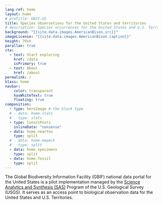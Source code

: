 ```yaml
---
lang-ref: home
layout: home
# preTitle: GBIF.US
title: Species observations for the United States and territories
# description: Species occurrences for the United States and U.S. Territories.
background: "{{site.data.images.AmericanBison.src}}"
imageLicense: "{{site.data.images.AmericanBison.caption}}"
height: 70vh
parallax: true
cta:
  - text: Start exploring
    href: /data
    isPrimary: true
  - text: About
    href: /about
permalink: /
klass: home
navbar:
    color: transparent
    hasWhiteText: true
    floating: true
composition:
  - type: heroImage # the block type
  # - data: home.stats
  #   type: stats
  - type: latestPosts
    inlineData: "nonsense"
  - data: home.nearYou
    type: split
  # - data: home.mepeck
  #   type: split
  - data: home.specimens
    type: split
  - data: home.fossil
    type: split
---
```


The Global Biodiversity Information Facility (GBIF) national data portal for the United States is a pilot implementation managed by the [Science Analytics and Synthesis (SAS)](https://www.usgs.gov/core-science-systems/science-analytics-and-synthesis) Program of the U.S. Geological Survey (USGS). It serves as an access point to biological observation data for the United States and U.S. Territories.  


